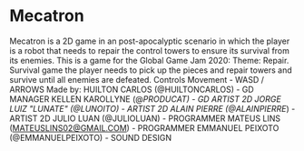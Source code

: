 # Mecatron
 Mecatron is a 2D game in an post-apocalyptic scenario in which the player is a robot that needs to repair the control towers to ensure its survival from its enemies.  This is a game for the Global Game Jam 2020:  Theme: Repair.  Survival game the player needs to pick up the pieces and repair towers and survive until all enemies are defeated.  Controls  Movement - WASD / ARROWS  Made by:  HUILTON CARLOS (@HUILTONCARLOS) - GD MANAGER  KELLEN KAROLLYNE (@_PRODUCAT) - GD ARTIST 2D  JORGE LUIZ "LUNATE" (@LUNOITO) - ARTIST 2D  ALAIN PIERRE (@ALAINPIERRE_) - ARTIST 2D  JULIO LUAN (@JULIOLUAN) - PROGRAMMER  MATEUS LINS (MATEUSLINS02@GMAIL.COM) - PROGRAMMER  EMMANUEL PEIXOTO (@EMMANUELPEIXOTO) - SOUND DESIGN
